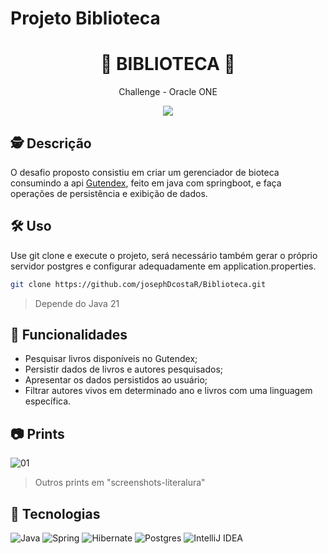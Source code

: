 # Projeto Biblioteca

<div align="center">
  <h1>
    📖 BIBLIOTECA 📖
  </h1>
  <p>
    Challenge - Oracle ONE
  </p>
</div>

<div align="center">
<img src="badge literalura.png"/>
</div>

## 🕵️ Descrição
O desafio proposto consistiu em criar um gerenciador de bioteca consumindo a api [Gutendex](https://gutendex.com/), feito em java com springboot, e faça operações de persistência e exibição de dados.

## 🛠️ Uso
Use git clone e execute o projeto, será necessário também gerar o próprio servidor postgres e configurar adequadamente em application.properties.
```bash
git clone https://github.com/josephDcostaR/Biblioteca.git
```
> Depende do Java 21

## 🧰 Funcionalidades
- Pesquisar livros disponíveis no Gutendex;
- Persistir dados de livros e autores pesquisados;
- Apresentar os dados persistidos ao usuário;
- Filtrar autores vivos em determinado ano e livros com uma linguagem específica.

## 📷 Prints

![01](https://github.com/user-attachments/assets/e6c5cfeb-99ee-4bee-ac4e-0b7b9adb23b3)

> Outros prints em "screenshots-literalura"
## 🤖 Tecnologias
![Java](https://img.shields.io/badge/java-%23ED8B00.svg?style=for-the-badge&logo=openjdk&logoColor=white)
![Spring](https://img.shields.io/badge/spring-%236DB33F.svg?style=for-the-badge&logo=spring&logoColor=white)
![Hibernate](https://img.shields.io/badge/Hibernate-59666C?style=for-the-badge&logo=Hibernate&logoColor=white)
![Postgres](https://img.shields.io/badge/postgres-%23316192.svg?style=for-the-badge&logo=postgresql&logoColor=white)
![IntelliJ IDEA](https://img.shields.io/badge/IntelliJIDEA-000000.svg?style=for-the-badge&logo=intellij-idea&logoColor=white)
